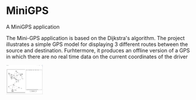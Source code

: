 # MiniGPS
A MiniGPS application

The Mini-GPS application is based on the Dijkstra's algorithm. The project illustrates a simple GPS model for 
displaying 3 different routes between the source and destination. Furhtermore, it produces an offline 
version of a GPS in which there are no real time data on the current coordinates of the driver


<img src ="Capture.PNG" width="100">
